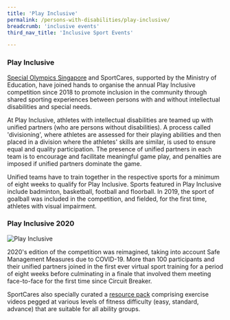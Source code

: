```yaml
---
title: 'Play Inclusive'
permalink: /persons-with-disabilities/play-inclusive/
breadcrumb: 'inclusive events'
third_nav_title: 'Inclusive Sport Events'

---
```



### Play Inclusive

[Special Olympics Singapore](https://www.facebook.com/SpecialOlympicsSingapore/) and SportCares, supported by the Ministry of Education, have joined hands to organise the annual Play Inclusive competition since 2018 to promote inclusion in the community through shared sporting experiences between persons with and without intellectual disabilities and special needs. 

At Play Inclusive, athletes with intellectual disabilities are teamed up with unified partners (who are persons without disabilities).  A process called 'divisioning', where athletes are assessed for their playing abilities and then placed in a division where the athletes' skills are similar, is used to ensure equal and quality participation. The presence of unified partners in each team is to encourage and facilitate meaningful game play, and penalties are imposed if unified partners dominate the game. 

Unified teams have to train together in the respective sports for a minimum of eight weeks to qualify for Play Inclusive.  Sports featured in Play Inclusive include badminton, basketball, football and floorball.  In 2019, the sport of goalball was included in the competition, and fielded, for the first time, athletes with visual impairment. 


### Play Inclusive 2020

![Play Inclusive](/images/Play_Inclusive_2020.jpg)

2020's edition of the competition was reimagined, taking into account Safe Management Measures due to COVID-19.  More than 100 participants and their unified partners joined in the first ever virtual sport training for a period of eight weeks before culminating in a finale that involved them meeting face-to-face for the first time since Circuit Breaker.  

SportCares also specially curated a [resource pack](https://go.gov.sg/inclusive-sportsg) comprising exercise videos pegged at various levels of fitness difficulty (easy, standard, advance) that are suitable for all ability groups.
